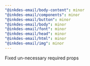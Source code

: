 ```yaml
---
"@inkdes-email/body-content": minor
"@inkdes-email/components": minor
"@inkdes-email/button": minor
"@inkdes-email/body": minor
"@inkdes-email/font": minor
"@inkdes-email/head": minor
"@inkdes-email/html": minor
"@inkdes-email/img": minor
---
```


Fixed un-necessary required props
